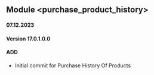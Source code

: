 ## Module <purchase_product_history>
#### 07.12.2023
#### Version 17.0.1.0.0
#### ADD
- Initial commit for Purchase History Of Products
